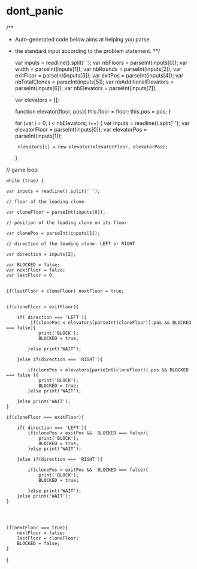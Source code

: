# dont_panic

/**
 * Auto-generated code below aims at helping you parse
 * the standard input according to the problem statement.
 **/
 
 

    var inputs = readline().split(' ');
    var nbFloors = parseInt(inputs[0]);
    var width = parseInt(inputs[1]);
    var nbRounds = parseInt(inputs[2]);
    var exitFloor = parseInt(inputs[3]); 
    var exitPos = parseInt(inputs[4]);
    var nbTotalClones = parseInt(inputs[5]); 
    var nbAdditionalElevators = parseInt(inputs[6]); 
    var nbElevators = parseInt(inputs[7]); 

    var elevators = [];

    function elevator(floor, pos){
        this.floor = floor;
        this.pos = pos;
    }

    for (var i = 0; i < nbElevators; i++) {
       var inputs = readline().split(' ');
       var elevatorFloor = parseInt(inputs[0]); 
       var elevatorPos = parseInt(inputs[1]); 

        elevators[i] = new elevator(elevatorFloor, elevatorPos);

    }


// game loop

    while (true) {

    var inputs = readline().split(' ');
    
    // floor of the leading clone
    
    var cloneFloor = parseInt(inputs[0]); 
    
    // position of the leading clone on its floor
    
    var clonePos = parseInt(inputs[1]); 
    
    // direction of the leading clone: LEFT or RIGHT
    
    var direction = inputs[2]; 
    
    var BLOCKED = false;
    var nextFloor = false;
    var lastFloor = 0;
    
    
    if(lastFloor < cloneFloor) nextFloor = true;

                    
    if(cloneFloor < exitFloor){  
        
        if( direction === 'LEFT'){
             if(clonePos < elevators[parseInt(cloneFloor)].pos && BLOCKED === false){
                print('BLOCK');   
                BLOCKED = true;
                
            }else print('WAIT');
            
        }else if(direction === 'RIGHT'){
            
            if(clonePos > elevators[parseInt(cloneFloor)].pos && BLOCKED === false ){
                print('BLOCK');   
                BLOCKED = true;
            }else print('WAIT');
           
        }else print('WAIT');    
    }
    
    if(cloneFloor === exitFloor){
        
        if( direction === 'LEFT'){
            if(clonePos < exitPos &&  BLOCKED === false){
                print('BLOCK');  
                BLOCKED = true;
            }else print('WAIT');
            
        }else if(direction === 'RIGHT'){
            
            if(clonePos > exitPos &&  BLOCKED === false){
                print('BLOCK'); 
                BLOCKED = true;
                
            }else print('WAIT');
        }else print('WAIT');
    }
    
     
        
            
    if(nextFloor === true){
        nextFloor = false;
        lastFloor = cloneFloor;
        BLOCKED = false;
    }
     
    
}

